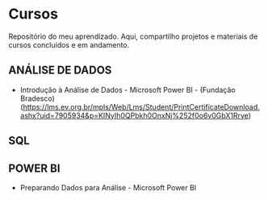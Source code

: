 # Cursos
Repositório do meu aprendizado. Aqui, compartilho projetos e materiais de cursos concluídos e em andamento.

ANÁLISE DE DADOS
-
- Introdução à Análise de Dados - Microsoft Power BI - (Fundação Bradesco) (https://lms.ev.org.br/mpls/Web/Lms/Student/PrintCertificateDownload.ashx?uid=7905934&p=KINyIh0QPbkh0OnxNj%252f0o6v0GbX1Rrye)


SQL 
- 


POWER BI
-
- Preparando Dados para Análise - Microsoft Power BI
